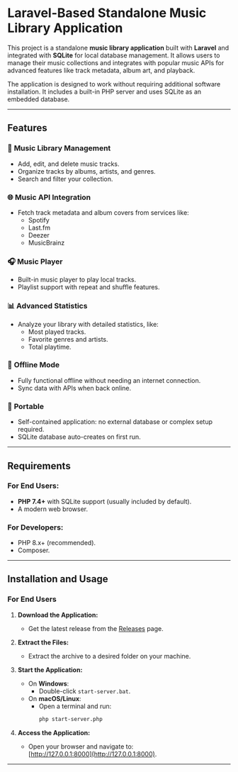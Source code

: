 # Laravel-Based Standalone Music Library Application

This project is a standalone **music library application** built with **Laravel** and integrated with **SQLite** for local database management. It allows users to manage their music collections and integrates with popular music APIs for advanced features like track metadata, album art, and playback.

The application is designed to work without requiring additional software installation. It includes a built-in PHP server and uses SQLite as an embedded database.

---

## **Features**

### 🎵 **Music Library Management**
- Add, edit, and delete music tracks.
- Organize tracks by albums, artists, and genres.
- Search and filter your collection.

### 🌐 **Music API Integration**
- Fetch track metadata and album covers from services like:
    - Spotify
    - Last.fm
    - Deezer
    - MusicBrainz

### 🎧 **Music Player**
- Built-in music player to play local tracks.
- Playlist support with repeat and shuffle features.

### 📊 **Advanced Statistics**
- Analyze your library with detailed statistics, like:
    - Most played tracks.
    - Favorite genres and artists.
    - Total playtime.

### 🔄 **Offline Mode**
- Fully functional offline without needing an internet connection.
- Sync data with APIs when back online.

### 📁 **Portable**
- Self-contained application: no external database or complex setup required.
- SQLite database auto-creates on first run.

---

## **Requirements**

### For End Users:
- **PHP 7.4+** with SQLite support (usually included by default).
- A modern web browser.

### For Developers:
- PHP 8.x+ (recommended).
- Composer.

---

## **Installation and Usage**

### **For End Users**

1. **Download the Application:**
    - Get the latest release from the [Releases](https://github.com/your-repo/releases) page.

2. **Extract the Files:**
    - Extract the archive to a desired folder on your machine.

3. **Start the Application:**
    - On **Windows**:
        - Double-click `start-server.bat`.
    - On **macOS/Linux**:
        - Open a terminal and run:
          ```bash
          php start-server.php
          ```  

4. **Access the Application:**
    - Open your browser and navigate to:  
      [http://127.0.0.1:8000](http://127.0.0.1:8000).

---
